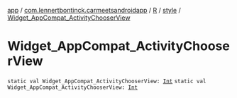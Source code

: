 [app](../../../index.md) / [com.lennertbontinck.carmeetsandroidapp](../../index.md) / [R](../index.md) / [style](index.md) / [Widget_AppCompat_ActivityChooserView](./-widget_-app-compat_-activity-chooser-view.md)

# Widget_AppCompat_ActivityChooserView

`static val Widget_AppCompat_ActivityChooserView: `[`Int`](https://kotlinlang.org/api/latest/jvm/stdlib/kotlin/-int/index.html)
`static val Widget_AppCompat_ActivityChooserView: `[`Int`](https://kotlinlang.org/api/latest/jvm/stdlib/kotlin/-int/index.html)